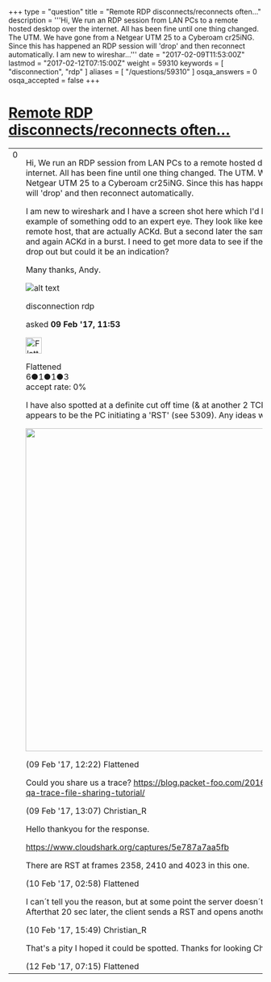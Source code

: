 +++
type = "question"
title = "Remote RDP disconnects/reconnects often..."
description = '''Hi, We run an RDP session from LAN PCs to a remote hosted desktop over the internet. All has been fine until one thing changed. The UTM. We have gone from a Netgear UTM 25 to a Cyberoam cr25iNG. Since this has happened an RDP session will &#x27;drop&#x27; and then reconnect automatically. I am new to wireshar...'''
date = "2017-02-09T11:53:00Z"
lastmod = "2017-02-12T07:15:00Z"
weight = 59310
keywords = [ "disconnection", "rdp" ]
aliases = [ "/questions/59310" ]
osqa_answers = 0
osqa_accepted = false
+++

<div class="headNormal">

# [Remote RDP disconnects/reconnects often...](/questions/59310/remote-rdp-disconnectsreconnects-often)

</div>

<div id="main-body">

<div id="askform">

<table id="question-table" style="width:100%;"><colgroup><col style="width: 50%" /><col style="width: 50%" /></colgroup><tbody><tr class="odd"><td style="width: 30px; vertical-align: top"><div class="vote-buttons"><span id="post-59310-upvote" class="ajax-command post-vote up" rel="nofollow" title="I like this post (click again to cancel)"> </span><div id="post-59310-score" class="post-score" title="current number of votes">0</div><span id="post-59310-downvote" class="ajax-command post-vote down" rel="nofollow" title="I dont like this post (click again to cancel)"> </span> <span id="favorite-mark" class="ajax-command favorite-mark" rel="nofollow" title="mark/unmark this question as favorite (click again to cancel)"> </span><div id="favorite-count" class="favorite-count"></div></div></td><td><div id="item-right"><div class="question-body"><p>Hi, We run an RDP session from LAN PCs to a remote hosted desktop over the internet. All has been fine until one thing changed. The UTM. We have gone from a Netgear UTM 25 to a Cyberoam cr25iNG. Since this has happened an RDP session will 'drop' and then reconnect automatically.</p><p>I am new to wireshark and I have a screen shot here which I'd like to use as an example of something odd to an expert eye. They look like keep alives from the remote host, that are actually ACKd. But a second later the same keep alive is sent and again ACKd in a burst. I need to get more data to see if these conincide with drop out but could it be an indication?</p><p>Many thanks, Andy.</p><p><img src="https://osqa-ask.wireshark.org/upfiles/sue.jpg" alt="alt text" /></p></div><div id="question-tags" class="tags-container tags"><span class="post-tag tag-link-disconnection" rel="tag" title="see questions tagged &#39;disconnection&#39;">disconnection</span> <span class="post-tag tag-link-rdp" rel="tag" title="see questions tagged &#39;rdp&#39;">rdp</span></div><div id="question-controls" class="post-controls"></div><div class="post-update-info-container"><div class="post-update-info post-update-info-user"><p>asked <strong>09 Feb '17, 11:53</strong></p><img src="https://secure.gravatar.com/avatar/560674e2eaa3877c5a08ade21982d04c?s=32&amp;d=identicon&amp;r=g" class="gravatar" width="32" height="32" alt="Flattened&#39;s gravatar image" /><p><span>Flattened</span><br />
<span class="score" title="6 reputation points">6</span><span title="1 badges"><span class="badge1">●</span><span class="badgecount">1</span></span><span title="1 badges"><span class="silver">●</span><span class="badgecount">1</span></span><span title="3 badges"><span class="bronze">●</span><span class="badgecount">3</span></span><br />
<span class="accept_rate" title="Rate of the user&#39;s accepted answers">accept rate:</span> <span title="Flattened has no accepted answers">0%</span></p></img></div></div><div id="comments-container-59310" class="comments-container"><span id="59311"></span><div id="comment-59311" class="comment"><div id="post-59311-score" class="comment-score"></div><div class="comment-text"><p>I have also spotted at a definite cut off time (&amp; at another 2 TCP streams so far what appears to be the PC initiating a 'RST' (see 5309). Any ideas why this would be?</p><p><img src="https://osqa-ask.wireshark.org/upfiles/sue2.jpg" width="640" /></p></div><div id="comment-59311-info" class="comment-info"><span class="comment-age">(09 Feb '17, 12:22)</span> <span class="comment-user userinfo">Flattened</span></div></div><span id="59312"></span><div id="comment-59312" class="comment"><div id="post-59312-score" class="comment-score"></div><div class="comment-text"><p>Could you share us a trace? <a href="https://blog.packet-foo.com/2016/11/the-wireshark-qa-trace-file-sharing-tutorial/">https://blog.packet-foo.com/2016/11/the-wireshark-qa-trace-file-sharing-tutorial/</a></p></div><div id="comment-59312-info" class="comment-info"><span class="comment-age">(09 Feb '17, 13:07)</span> <span class="comment-user userinfo">Christian_R</span></div></div><span id="59323"></span><div id="comment-59323" class="comment"><div id="post-59323-score" class="comment-score"></div><div class="comment-text"><p>Hello thankyou for the response.</p><p><a href="https://www.cloudshark.org/captures/5e787a7aa5fb">https://www.cloudshark.org/captures/5e787a7aa5fb</a></p><p>There are RST at frames 2358, 2410 and 4023 in this one.</p></div><div id="comment-59323-info" class="comment-info"><span class="comment-age">(10 Feb '17, 02:58)</span> <span class="comment-user userinfo">Flattened</span></div></div><span id="59340"></span><div id="comment-59340" class="comment"><div id="post-59340-score" class="comment-score"></div><div class="comment-text"><p>I can´t tell you the reason, but at some point the server doesn´t answer anymore. Afterthat 20 sec later, the client sends a RST and opens another session.</p></div><div id="comment-59340-info" class="comment-info"><span class="comment-age">(10 Feb '17, 15:49)</span> <span class="comment-user userinfo">Christian_R</span></div></div><span id="59353"></span><div id="comment-59353" class="comment"><div id="post-59353-score" class="comment-score"></div><div class="comment-text"><p>That's a pity I hoped it could be spotted. Thanks for looking Christian. Andy</p></div><div id="comment-59353-info" class="comment-info"><span class="comment-age">(12 Feb '17, 07:15)</span> <span class="comment-user userinfo">Flattened</span></div></div></div><div id="comment-tools-59310" class="comment-tools"></div><div class="clear"></div><div id="comment-59310-form-container" class="comment-form-container"></div><div class="clear"></div></div></td></tr></tbody></table>

</div>

</div>

